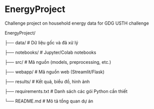 # EnergyProject
Challenge project on household energy data for GDG USTH challenge

EnergyProject/

├── data/               # Dữ liệu gốc và đã xử lý

├── notebooks/          # Jupyter/Colab notebooks

├── src/                # Mã nguồn (models, preprocessing, etc.)

├── webapp/             # Mã nguồn web (Streamlit/Flask)

├── results/            # Kết quả, biểu đồ, hình ảnh

├── requirements.txt    # Danh sách các gói Python cần thiết

└── README.md           # Mô tả tổng quan dự án
